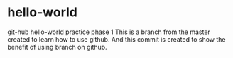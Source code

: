 # hello-world
git-hub hello-world practice phase 1
This is a branch from the master created to learn how to use github. And this commit is created to show the benefit of using branch on github. 
